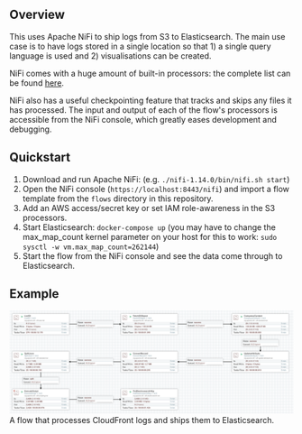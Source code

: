 ## Overview
This uses Apache NiFi to ship logs from S3 to Elasticsearch. The main use case is to have logs stored in a single location so that 1) a single query language is used and 2) visualisations can be created.

NiFi comes with a huge amount of built-in processors: the complete list can be found [here](https://www.nifi.rocks/apache-nifi-processors).

NiFi also has a useful checkpointing feature that tracks and skips any files it has processed. The input and output of each of the flow's processors is accessible from the NiFi console, which greatly eases development and debugging.

## Quickstart
1. Download and run Apache NiFi: (e.g. `./nifi-1.14.0/bin/nifi.sh start`)
2. Open the NiFi console (`https://localhost:8443/nifi`) and import a flow template from the `flows` directory in this repository.
3. Add an AWS access/secret key or set IAM role-awareness in the S3 processors.
4. Start Elasticsearch: `docker-compose up` (you may have to change the max_map_count kernel parameter on your host for this to work: `sudo sysctl -w vm.max_map_count=262144`)
5. Start the flow from the NiFi console and see the data come through to Elasticsearch.

## Example
![](example.png)
A flow that processes CloudFront logs and ships them to Elasticsearch.
